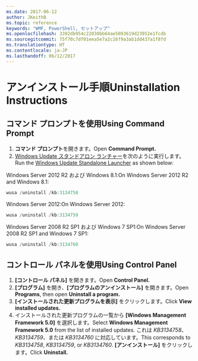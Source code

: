 ```yaml
---
ms.date: 2017-06-12
author: JKeithB
ms.topic: reference
keywords: "WMF, PowerShell, セットアップ"
ms.openlocfilehash: 3392db954c22030bb64ae5093619d23952e1fcdb
ms.sourcegitcommit: 75f70c7df01eea5e7a2c16f9a3ab1dd437a1f8fd
ms.translationtype: HT
ms.contentlocale: ja-JP
ms.lasthandoff: 06/12/2017
---
```

# <a name="uninstallation-instructions"></a><span data-ttu-id="d260b-102">アンインストール手順</span><span class="sxs-lookup"><span data-stu-id="d260b-102">Uninstallation Instructions</span></span>

## <a name="using-command-prompt"></a><span data-ttu-id="d260b-103">コマンド プロンプトを使用</span><span class="sxs-lookup"><span data-stu-id="d260b-103">Using Command Prompt</span></span>
1.  <span data-ttu-id="d260b-104">**コマンド プロンプト**を開きます。</span><span class="sxs-lookup"><span data-stu-id="d260b-104">Open **Command Prompt.**</span></span>
2.  <span data-ttu-id="d260b-105">[Windows Update スタンドアロン ランチャー](https://support.microsoft.com/en-us/kb/934307)を次のように実行します。</span><span class="sxs-lookup"><span data-stu-id="d260b-105">Run the [Windows Update Standalone Launcher](https://support.microsoft.com/en-us/kb/934307) as shown below:</span></span>

<span data-ttu-id="d260b-106">Windows Server 2012 R2 および Windows 8.1:</span><span class="sxs-lookup"><span data-stu-id="d260b-106">On Windows Server 2012 R2 and Windows 8.1:</span></span>
```powershell
wusa /uninstall /kb:3134758
```
<span data-ttu-id="d260b-107">Windows Server 2012:</span><span class="sxs-lookup"><span data-stu-id="d260b-107">On Windows Server 2012:</span></span>
```powershell
wusa /uninstall /kb:3134759
```
<span data-ttu-id="d260b-108">Windows Server 2008 R2 SP1 および Windows 7 SP1:</span><span class="sxs-lookup"><span data-stu-id="d260b-108">On Windows Server 2008 R2 SP1 and Windows 7 SP1:</span></span>
```powershell
wusa /uninstall /kb:3134760
```

## <a name="using-control-panel"></a><span data-ttu-id="d260b-109">コントロール パネルを使用</span><span class="sxs-lookup"><span data-stu-id="d260b-109">Using Control Panel</span></span>
1.  <span data-ttu-id="d260b-110">**[コントロール パネル]** を開きます。</span><span class="sxs-lookup"><span data-stu-id="d260b-110">Open **Control Panel.**</span></span>
2.  <span data-ttu-id="d260b-111">**[プログラム]** を開き、**[プログラムのアンインストール]** を開きます。</span><span class="sxs-lookup"><span data-stu-id="d260b-111">Open **Programs**, then open **Uninstall a program.**</span></span>
3.  <span data-ttu-id="d260b-112">**[インストールされた更新プログラムを表示]** をクリックします。</span><span class="sxs-lookup"><span data-stu-id="d260b-112">Click **View installed updates.**</span></span>
4.  <span data-ttu-id="d260b-113">インストールされた更新プログラムの一覧から **[Windows Management Framework 5.0]** を選択します。</span><span class="sxs-lookup"><span data-stu-id="d260b-113">Select **Windows Management Framework 5.0** from the list of installed updates.</span></span> <span data-ttu-id="d260b-114">これは *KB3134758*、*KB3134759*、または *KB3134760* に対応しています。</span><span class="sxs-lookup"><span data-stu-id="d260b-114">This corresponds to *KB3134758*, *KB3134759*, or *KB3134760*.</span></span> <span data-ttu-id="d260b-115">**[アンインストール]** をクリックします。</span><span class="sxs-lookup"><span data-stu-id="d260b-115">Click **Uninstall.**</span></span>

